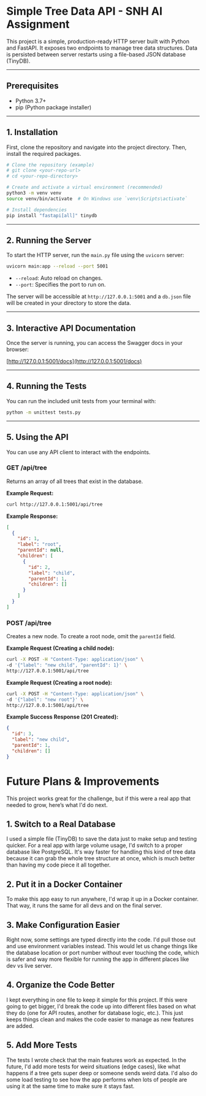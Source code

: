 # Simple Tree Data API - SNH AI Assignment

This project is a simple, production-ready HTTP server built with Python and FastAPI. It exposes two endpoints to manage tree data structures. Data is persisted between server restarts using a file-based JSON database (TinyDB).

***

## Prerequisites

- Python 3.7+
- pip (Python package installer)

***

## 1. Installation

First, clone the repository and navigate into the project directory. Then, install the required packages.

```bash
# Clone the repository (example)
# git clone <your-repo-url>
# cd <your-repo-directory>

# Create and activate a virtual environment (recommended)
python3 -m venv venv
source venv/bin/activate  # On Windows use `venv\Scripts\activate`

# Install dependencies
pip install "fastapi[all]" tinydb
````

-----

## 2\. Running the Server

To start the HTTP server, run the `main.py` file using the `uvicorn` server:

```bash
uvicorn main:app --reload --port 5001
```

  - `--reload`: Auto reload on changes.
  - `--port`: Specifies the port to run on.

The server will be accessible at `http://127.0.0.1:5001` and a `db.json` file will be created in your directory to store the data.

-----

## 3\. Interactive API Documentation

Once the server is running, you can access the Swagger docs in your browser:

[http://127.0.0.1:5001/docs](http://127.0.0.1:5001/docs)

-----

## 4\. Running the Tests

You can run the included unit tests from your terminal with:

```bash
python -m unittest tests.py
```

-----

## 5\. Using the API

You can use any API client to interact with the endpoints.

### GET /api/tree

Returns an array of all trees that exist in the database.

**Example Request:**

```bash
curl http://127.0.0.1:5001/api/tree
```

**Example Response:**

```json
[
  {
    "id": 1,
    "label": "root",
    "parentId": null,
    "children": [
      {
        "id": 2,
        "label": "child",
        "parentId": 1,
        "children": []
      }
    ]
  }
]
```

### POST /api/tree

Creates a new node. To create a root node, omit the `parentId` field.

**Example Request (Creating a child node):**

```bash
curl -X POST -H "Content-Type: application/json" \
-d '{"label": "new child", "parentId": 1}' \
http://127.0.0.1:5001/api/tree
```

**Example Request (Creating a root node):**

```bash
curl -X POST -H "Content-Type: application/json" \
-d '{"label": "new root"}' \
http://127.0.0.1:5001/api/tree
```

**Example Success Response (201 Created):**

```json
{
  "id": 3,
  "label": "new child",
  "parentId": 1,
  "children": []
}
```


# Future Plans & Improvements
This project works great for the challenge, but if this were a real app that needed to grow, here’s what I'd do next.

## 1. Switch to a Real Database
I used a simple file (TinyDB) to save the data just to make setup and testing quicker. For a real app with large volume usage, I'd switch to a proper database like PostgreSQL. It's way faster for handling this kind of tree data because it can grab the whole tree structure at once, which is much better than having my code piece it all together.

## 2. Put it in a Docker Container
To make this app easy to run anywhere, I'd wrap it up in a Docker container. That way, it runs the same for all devs and on the final server.

## 3. Make Configuration Easier
Right now, some settings are typed directly into the code. I'd pull those out and use environment variables instead. This would let us change things like the database location or port number without ever touching the code, which is safer and way more flexible for running the app in different places like dev vs live server.

## 4. Organize the Code Better
I kept everything in one file to keep it simple for this project. If this were going to get bigger, I'd break the code up into different files based on what they do (one for API routes, another for database logic, etc.). This just keeps things clean and makes the code easier to manage as new features are added.

## 5. Add More Tests
The tests I wrote check that the main features work as expected. In the future, I'd add more tests for weird situations (edge cases), like what happens if a tree gets super deep or someone sends weird data. I'd also do some load testing to see how the app performs when lots of people are using it at the same time to make sure it stays fast.
